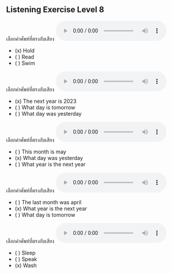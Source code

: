 ## Listening Exercise Level 8

เลือกคำศัพท์ที่ตรงกับเสียง  ![](/media/audio/hold.mp3) 
 - (x) Hold
 - ( ) Read
 - ( ) Swim


เลือกคำศัพท์ที่ตรงกับเสียง  ![](/media/audio/The&#x20;next&#x20;year&#x20;is&#x20;2023.mp3) 
 - (x) The next year is 2023
 - ( ) What day is tomorrow
 - ( ) What day was yesterday


เลือกคำศัพท์ที่ตรงกับเสียง  ![](/media/audio/What&#x20;day&#x20;was&#x20;yesterday.mp3) 
 - ( ) This month is may
 - (x) What day was yesterday
 - ( ) What year is the next year


เลือกคำศัพท์ที่ตรงกับเสียง  ![](/media/audio/What&#x20;year&#x20;is&#x20;the&#x20;next&#x20;year.mp3) 
 - ( ) The last month was april
 - (x) What year is the next year
 - ( ) What day is tomorrow


เลือกคำศัพท์ที่ตรงกับเสียง  ![](/media/audio/wash.mp3) 
 - ( ) Sleep
 - ( ) Speak
 - (x) Wash


